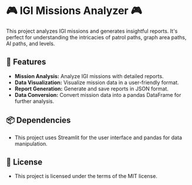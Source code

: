 # 🎮 IGI Missions Analyzer 🎮

This project analyzes IGI missions and generates insightful reports. It's perfect for understanding the intricacies of patrol paths, graph area paths, AI paths, and levels.

## 🌟 Features

* **Mission Analysis:** Analyze IGI missions with detailed reports.
* **Data Visualization:** Visualize mission data in a user-friendly format.
* **Report Generation:** Generate and save reports in JSON format.
* **Data Conversion:** Convert mission data into a pandas DataFrame for further analysis.

## 📦 Dependencies

* This project uses Streamlit for the user interface and pandas for data manipulation.

## 📄 License

* This project is licensed under the terms of the MIT license.
